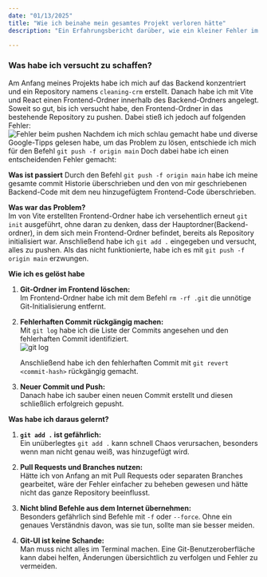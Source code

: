 ```yaml
---
date: "01/13/2025"
title: "Wie ich beinahe mein gesamtes Projekt verloren hätte"
description: "Ein Erfahrungsbericht darüber, wie ein kleiner Fehler im Umgang mit Git beinahe zur Katastrophe geführt hat – und was ich daraus gelernt habe."

---
```

### Was habe ich versucht zu schaffen?
Am Anfang meines Projekts habe ich mich auf das Backend konzentriert und ein Repository namens `cleaning-crm` erstellt. Danach habe ich mit Vite und React einen Frontend-Ordner innerhalb des Backend-Ordners angelegt. Soweit so gut, bis ich versucht habe, den Frontend-Ordner in das bestehende Repository zu pushen. Dabei stieß ich jedoch auf folgenden Fehler:  
![Fehler beim pushen](/fehler-beim-pushen.png)
Nachdem ich mich schlau gemacht habe und diverse Google-Tipps gelesen habe, um das Problem zu lösen, entschiede ich mich für den Befehl  `git push -f origin main` Doch dabei habe ich einen entscheidenden Fehler gemacht:

**Was ist passiert**
Durch den Befehl `git push -f origin main` habe ich meine gesamte commit Historie überschrieben und den von mir geschriebenen Backend-Code mit dem neu hinzugefügtem Frontend-Code überschrieben.

**Was war das Problem?**  
Im von Vite erstellten Frontend-Ordner habe ich versehentlich erneut `git init` ausgeführt, ohne daran zu denken, dass der Hauptordner(Backend-ordner), in dem sich mein Frontend-Ordner befindet, bereits als Repository initialisiert war. Anschließend habe ich `git add .` eingegeben und versucht, alles zu pushen. Als das nicht funktionierte, habe ich es mit `git push -f origin main` erzwungen.

**Wie ich es gelöst habe**
1. **Git-Ordner im Frontend löschen:**  
    Im Frontend-Ordner habe ich mit dem Befehl `rm -rf .git` die unnötige Git-Initialisierung entfernt.
2. **Fehlerhaften Commit rückgängig machen:**  
    Mit `git log` habe ich die Liste der Commits angesehen und den fehlerhaften Commit identifiziert.  
    ![git log](/git-log.png)
    
    Anschließend habe ich den fehlerhaften Commit mit `git revert <commit-hash>` rückgängig gemacht.
3. **Neuer Commit und Push:**  
    Danach habe ich sauber einen neuen Commit erstellt und diesen schließlich  erfolgreich gepusht.
    

**Was habe ich daraus gelernt?**

1. **`git add .` ist gefährlich:**  
    Ein unüberlegtes `git add .` kann schnell Chaos verursachen, besonders wenn man nicht genau weiß, was hinzugefügt wird.
    
2. **Pull Requests und Branches nutzen:**  
    Hätte ich von Anfang an mit Pull Requests oder separaten Branches gearbeitet, wäre der Fehler einfacher zu beheben gewesen und hätte nicht das ganze Repository beeinflusst.
    
3. **Nicht blind Befehle aus dem Internet übernehmen:**  
    Besonders gefährlich sind Befehle mit `-f` oder `--force`. Ohne ein genaues Verständnis davon, was sie tun, sollte man sie besser meiden.
    
4. **Git-UI ist keine Schande:**  
    Man muss nicht alles im Terminal machen. Eine Git-Benutzeroberfläche kann dabei helfen, Änderungen übersichtlich zu verfolgen und Fehler zu vermeiden.
